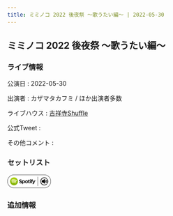 ```yaml
---
title: ミミノコ 2022 後夜祭 〜歌うたい編〜 | 2022-05-30
---
```

## ミミノコ 2022 後夜祭 〜歌うたい編〜

### ライブ情報

公演日
:    2022-05-30

出演者
:    カザマタカフミ / ほか出演者多数

ライブハウス
:    [吉祥寺Shuffle](livehouse004.html)

公式Tweet
:    []()

その他コメント
:    

### セットリスト


[![play with spotify](images/spotify-icon.png)](https://open.spotify.com/playlist/7pEPOjE2fqBIjhB28G0Fvn)





### 追加情報





